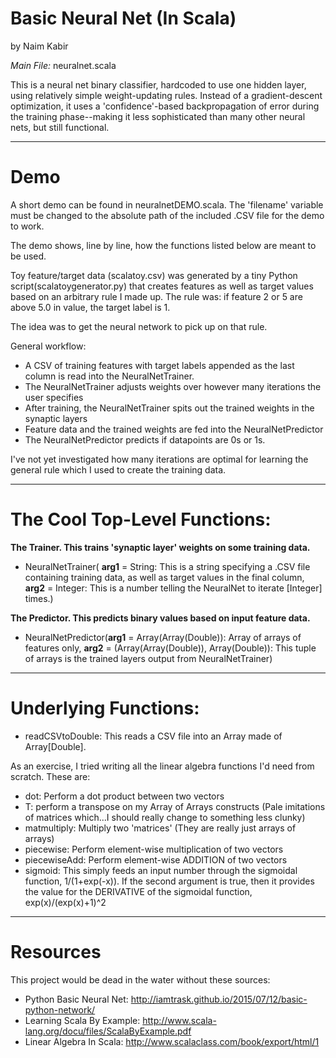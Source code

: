 # Basic Neural Net (In Scala)
by Naim Kabir

*Main File:* neuralnet.scala

This is a neural net binary classifier, hardcoded to use one hidden layer, using relatively simple weight-updating rules. Instead of a gradient-descent optimization, it uses a 'confidence'-based backpropagation of error during the training phase--making it less sophisticated than many other neural nets, but still functional.
***
# Demo
A short demo can be found in neuralnetDEMO.scala. The 'filename' variable must be changed to the absolute path of the included .CSV file for the demo to work.

The demo shows, line by line, how the functions listed below are meant to be used.

Toy feature/target data (scalatoy.csv) was generated by a tiny Python script(scalatoygenerator.py) that creates features as well as target values based on an arbitrary rule I made up. The rule was: if feature 2 or 5 are above 5.0 in value, the target label is 1.

The idea was to get the neural network to pick up on that rule.

General workflow:
* A CSV of training features with target labels appended as the last column is read into the NeuralNetTrainer.
* The NeuralNetTrainer adjusts weights over however many iterations the user specifies
* After training, the NeuralNetTrainer spits out the trained weights in the synaptic layers
* Feature data and the trained weights are fed into the NeuralNetPredictor
* The NeuralNetPredictor predicts if datapoints are 0s or 1s.

I've not yet investigated how many iterations are optimal for learning the general rule which I used to create the training data.
***
# The Cool Top-Level Functions:
**The Trainer. This trains 'synaptic layer' weights on some training data.**
* NeuralNetTrainer( **arg1** = String: This is a string specifying a .CSV file containing training data, as well as target values in the final column, **arg2** = Integer: This is a number telling the NeuralNet to iterate [Integer] times.)

**The Predictor. This predicts binary values based on input feature data.**
* NeuralNetPredictor(**arg1** = Array(Array(Double)): Array of arrays of features only, **arg2** = (Array(Array(Double)), Array(Double)): This tuple of arrays is the trained layers output from NeuralNetTrainer)

***
# Underlying Functions:
* readCSVtoDouble: This reads a CSV file into an Array made of Array[Double].

As an exercise, I tried writing all the linear algebra functions I'd need from scratch. These are:
* dot: Perform a dot product between two vectors
* T: perform a transpose on my Array of Arrays constructs (Pale imitations of matrices which...I should really change to something less clunky)
* matmultiply: Multiply two 'matrices' (They are really just arrays of arrays)
* piecewise: Perform element-wise multiplication of two vectors
* piecewiseAdd: Perform element-wise ADDITION of two vectors
* sigmoid: This simply feeds an input number through the sigmoidal function, 1/(1+exp(-x)). If the second argument is true, then it provides the value for the DERIVATIVE of the sigmoidal function, exp(x)/(exp(x)+1)^2

***
# Resources
This project would be dead in the water without these sources:
* Python Basic Neural Net: http://iamtrask.github.io/2015/07/12/basic-python-network/
* Learning Scala By Example: http://www.scala-lang.org/docu/files/ScalaByExample.pdf
* Linear Algebra In Scala: http://www.scalaclass.com/book/export/html/1

